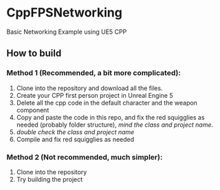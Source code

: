 # CppFPSNetworking
Basic Networking Example using UE5 CPP

## How to build

### Method 1 (Recommended, a bit more complicated):
1. Clone into the repository and download all the files.
1. Create your CPP first person project in Unreal Engine 5
1. Delete all the cpp code in the default character and the weapon component
1. Copy and paste the code in this repo, and fix the red squigglies as needed (probably folder structure), *mind the class and project name*.
1. *double check the class and project name*
1. Compile and fix red squigglies as needed

### Method 2 (Not recommended, much simpler):
1. Clone into the repository
1. Try building the project
